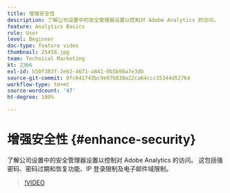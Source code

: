 ```yaml
---
title: 增强安全性
description: 了解公司设置中的安全管理器设置以控制对 Adobe Analytics 的访问。
feature: Analytics Basics
role: User
level: Beginner
doc-type: feature video
thumbnail: 25458.jpg
team: Technical Marketing
kt: 2366
exl-id: b50f383f-2eb2-4671-a841-0b5b98a7e3db
source-git-commit: 8fc641743bc9e07b838a22ca64ccc15344d52764
workflow-type: tm+mt
source-wordcount: '47'
ht-degree: 100%

---
```


# 增强安全性 {#enhance-security}

了解公司设置中的安全管理器设置以控制对 Adobe Analytics 的访问。 这包括强密码、密码过期和恢复功能、IP 登录限制及电子邮件域限制。

>[!VIDEO](https://video.tv.adobe.com/v/25458/?quality=12&learn=on)
